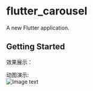 # flutter_carousel

A new Flutter application.

## Getting Started

效果展示：  


动图演示:   
![Image text](https://github.com/penghuaijie/Carousel/blob/master/GIF/2.gif)
